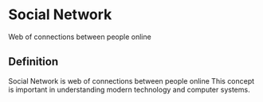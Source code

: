 # Social Network

Web of connections between people online

## Definition
Social Network is web of connections between people online This concept is important in understanding modern technology and computer systems.
